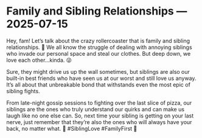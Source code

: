 # Family and Sibling Relationships — 2025-07-15

Hey, fam! Let’s talk about the crazy rollercoaster that is family and sibling relationships. 🎢 We all know the struggle of dealing with annoying siblings who invade our personal space and steal our clothes. But deep down, we love each other...kinda. 😜 

Sure, they might drive us up the wall sometimes, but siblings are also our built-in best friends who have seen us at our worst and still love us anyway. It’s all about that unbreakable bond that withstands even the most epic of sibling fights.

From late-night gossip sessions to fighting over the last slice of pizza, our siblings are the ones who truly understand our quirks and can make us laugh like no one else can. So, next time your sibling is getting on your last nerve, just remember that they’re also the ones who will always have your back, no matter what. 💖 #SiblingLove #FamilyFirst 🌟